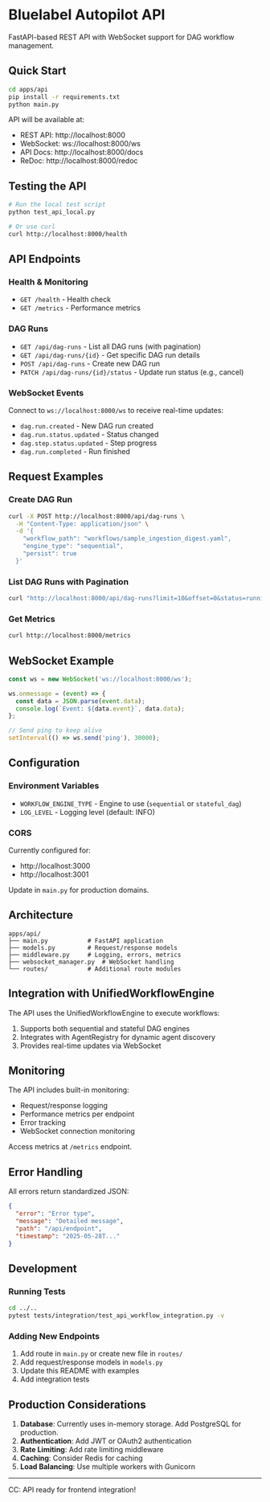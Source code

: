 # Bluelabel Autopilot API

FastAPI-based REST API with WebSocket support for DAG workflow management.

## Quick Start

```bash
cd apps/api
pip install -r requirements.txt
python main.py
```

API will be available at:
- REST API: http://localhost:8000
- WebSocket: ws://localhost:8000/ws
- API Docs: http://localhost:8000/docs
- ReDoc: http://localhost:8000/redoc

## Testing the API

```bash
# Run the local test script
python test_api_local.py

# Or use curl
curl http://localhost:8000/health
```

## API Endpoints

### Health & Monitoring
- `GET /health` - Health check
- `GET /metrics` - Performance metrics

### DAG Runs
- `GET /api/dag-runs` - List all DAG runs (with pagination)
- `GET /api/dag-runs/{id}` - Get specific DAG run details
- `POST /api/dag-runs` - Create new DAG run
- `PATCH /api/dag-runs/{id}/status` - Update run status (e.g., cancel)

### WebSocket Events
Connect to `ws://localhost:8000/ws` to receive real-time updates:
- `dag.run.created` - New DAG run created
- `dag.run.status.updated` - Status changed
- `dag.step.status.updated` - Step progress
- `dag.run.completed` - Run finished

## Request Examples

### Create DAG Run
```bash
curl -X POST http://localhost:8000/api/dag-runs \
  -H "Content-Type: application/json" \
  -d '{
    "workflow_path": "workflows/sample_ingestion_digest.yaml",
    "engine_type": "sequential",
    "persist": true
  }'
```

### List DAG Runs with Pagination
```bash
curl "http://localhost:8000/api/dag-runs?limit=10&offset=0&status=running"
```

### Get Metrics
```bash
curl http://localhost:8000/metrics
```

## WebSocket Example

```javascript
const ws = new WebSocket('ws://localhost:8000/ws');

ws.onmessage = (event) => {
  const data = JSON.parse(event.data);
  console.log(`Event: ${data.event}`, data.data);
};

// Send ping to keep alive
setInterval(() => ws.send('ping'), 30000);
```

## Configuration

### Environment Variables
- `WORKFLOW_ENGINE_TYPE` - Engine to use (`sequential` or `stateful_dag`)
- `LOG_LEVEL` - Logging level (default: INFO)

### CORS
Currently configured for:
- http://localhost:3000
- http://localhost:3001

Update in `main.py` for production domains.

## Architecture

```
apps/api/
├── main.py           # FastAPI application
├── models.py         # Request/response models
├── middleware.py     # Logging, errors, metrics
├── websocket_manager.py  # WebSocket handling
└── routes/           # Additional route modules
```

## Integration with UnifiedWorkflowEngine

The API uses the UnifiedWorkflowEngine to execute workflows:
1. Supports both sequential and stateful DAG engines
2. Integrates with AgentRegistry for dynamic agent discovery
3. Provides real-time updates via WebSocket

## Monitoring

The API includes built-in monitoring:
- Request/response logging
- Performance metrics per endpoint
- Error tracking
- WebSocket connection monitoring

Access metrics at `/metrics` endpoint.

## Error Handling

All errors return standardized JSON:
```json
{
  "error": "Error type",
  "message": "Detailed message",
  "path": "/api/endpoint",
  "timestamp": "2025-05-28T..."
}
```

## Development

### Running Tests
```bash
cd ../..
pytest tests/integration/test_api_workflow_integration.py -v
```

### Adding New Endpoints
1. Add route in `main.py` or create new file in `routes/`
2. Add request/response models in `models.py`
3. Update this README with examples
4. Add integration tests

## Production Considerations

1. **Database**: Currently uses in-memory storage. Add PostgreSQL for production.
2. **Authentication**: Add JWT or OAuth2 authentication
3. **Rate Limiting**: Add rate limiting middleware
4. **Caching**: Consider Redis for caching
5. **Load Balancing**: Use multiple workers with Gunicorn

---

CC: API ready for frontend integration!